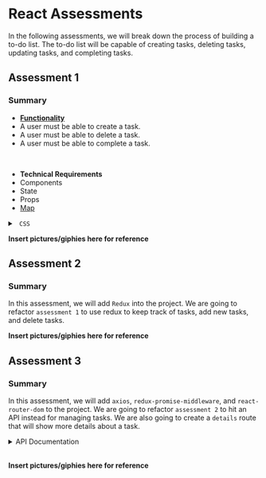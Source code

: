 # React Assessments

In the following assessments, we will break down the process of building a to-do list. The to-do list will be capable of creating tasks, deleting tasks, updating tasks, and completing tasks. 

## Assessment 1

### Summary

* <b><u> Functionality </u></b>
* A user must be able to create a task.
* A user must be able to delete a task.
* A user must be able to complete a task.

<br />

* <b> Technical Requirements </b>
* Components
* State
* Props
* <a href="https://developer.mozilla.org/en-US/docs/Web/JavaScript/Reference/Global_Objects/Array/map?v=example">Map</a> 



<details>

<summary> <code> CSS </code> </summary>

```css

```

</details>


<b> Insert pictures/giphies here for reference </b>

## Assessment 2

### Summary

In this assessment, we will add `Redux` into the project. We are going to refactor `assessment 1` to use redux to keep track of tasks, add new tasks, and delete tasks. 

<b> Insert pictures/giphies here for reference </b>

## Assessment 3

### Summary

In this assessment, we will add `axios`, `redux-promise-middleware`, and `react-router-dom` to the project. We are going to refactor `assessment 2` to hit an API instead for managing tasks. We are also going to create a `details` route that will show more details about a task. 

<details>

<summary> API Documentation </summary>

<br />

The API url: `api url goes here`.

GET - Returns an array of all tasks.

</details>

<br />

<b> Insert pictures/giphies here for reference </b>